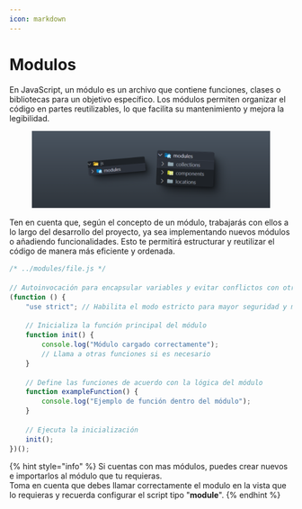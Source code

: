 ```yaml
---
icon: markdown
---
```


# Modulos

En JavaScript, un módulo es un archivo que contiene funciones, clases o bibliotecas para un objetivo específico. Los módulos permiten organizar el código en partes reutilizables, lo que facilita su mantenimiento y mejora la legibilidad.

<figure><img src="../.gitbook/assets/modules.png" alt=""><figcaption></figcaption></figure>

Ten en cuenta que, según el concepto de un módulo, trabajarás con ellos a lo largo del desarrollo del proyecto, ya sea implementando nuevos módulos o añadiendo funcionalidades. Esto te permitirá estructurar y reutilizar el código de manera más eficiente y ordenada.

```javascript
/* ../modules/file.js */

// Autoinvocación para encapsular variables y evitar conflictos con otros módulos
(function () {
    "use strict"; // Habilita el modo estricto para mayor seguridad y mejores prácticas

    // Inicializa la función principal del módulo
    function init() {
        console.log("Módulo cargado correctamente");
        // Llama a otras funciones si es necesario
    }

    // Define las funciones de acuerdo con la lógica del módulo
    function exampleFunction() {
        console.log("Ejemplo de función dentro del módulo");
    }

    // Ejecuta la inicialización
    init();
})();

```

{% hint style="info" %}
Si cuentas con mas módulos, puedes crear nuevos e importarlos al módulo que tu requieras.\
Toma en cuenta que debes llamar correctamente el modulo en la vista que lo requieras y recuerda configurar el script tipo "**module**".
{% endhint %}

